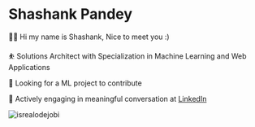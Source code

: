 # Shashank Pandey

🙋‍♂️ Hi my name is Shashank, Nice to meet you :) 

⛹  Solutions Architect with Specialization in Machine Learning and Web Applications

💫 Looking for a ML project to contribute

💬 Actively engaging in meaningful conversation at [LinkedIn](https://www.linkedin.com/in/spshashank)

<!-- Profile Views -->

<p align="left"> <img src="https://komarev.com/ghpvc/?username=spShashankGit&label=Profile%20views&color=0e75b6&style=flat" alt="isrealodejobi" />
</p>
